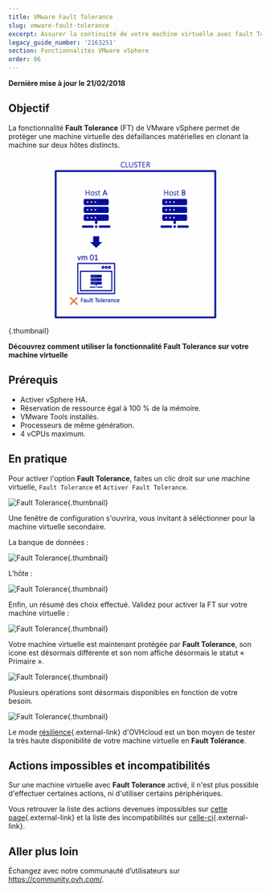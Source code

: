 ```yaml
---
title: VMware Fault Tolerance
slug: vmware-fault-tolerance
excerpt: Assurer la continuité de votre machine virtuelle avec fault Tolerance
legacy_guide_number: '2163251'
section: Fonctionnalités VMware vSphere
order: 06
---
```


**Dernière mise à jour le 21/02/2018**

## Objectif

La fonctionnalité **Fault Tolerance** (FT) de VMware vSphere permet de protéger une machine virtuelle des défaillances matérielles en clonant la machine sur deux hôtes distincts.

![Fault Tolerance](images/FT10v2.gif){.thumbnail}

**Découvrez comment utiliser la fonctionnalité Fault Tolerance sur votre machine virtuelle**

## Prérequis

- Activer vSphere HA.
- Réservation de ressource égal à 100 % de la mémoire.
- VMware Tools installés.
- Processeurs de même génération.
- 4 vCPUs maximum.

## En pratique 


Pour activer l'option **Fault Tolerance**, faites un clic droit sur une machine virtuelle, `Fault Tolerance` et `Activer Fault Tolerance`.

![Fault Tolerance](images/FT.png){.thumbnail}

Une fenêtre de configuration s'ouvrira, vous invitant à séléctionner pour la machine virtuelle secondaire.

La banque de données :

![Fault Tolerance](images/FT1.png){.thumbnail}

L'hôte : 

![Fault Tolerance](images/FT2.png){.thumbnail}

Enfin, un résumé des choix effectué. Validez pour activer la FT sur votre machine virtuelle :

![Fault Tolerance](images/FT3.png){.thumbnail}

Votre machine virtuelle est maintenant protégée par **Fault Tolerance**, son icone est désormais différente et son nom affiche désormais le statut « Primaire ».

![Fault Tolerance](images/FT4.png){.thumbnail}

Plusieurs opérations sont désormais disponibles en fonction de votre besoin.

![Fault Tolerance](images/FT5.png){.thumbnail}

Le mode [résilience](https://docs.ovh.com/fr/private-cloud/mode-resilience/){.external-link} d'OVHcloud est un bon moyen de tester la très haute disponibilité de votre machine virtuelle en **Fault Tolérance**.

## Actions impossibles et incompatibilités

Sur une machine virtuelle avec **Fault Tolerance** activé, il n'est plus possible d'effectuer certaines actions, ni d'utiliser certains périphériques.

Vous retrouver la liste des actions devenues impossibles sur [cette page](https://docs.vmware.com/fr/VMware-vSphere/6.7/com.vmware.vsphere.avail.doc/GUID-F5264795-11DA-4242-B774-8C3450997033.html){.external-link} et la liste des incompatibilités sur [celle-ci](https://docs.vmware.com/fr/VMware-vSphere/6.7/com.vmware.vsphere.avail.doc/GUID-C1749AD4-70E2-406C-864C-719F54BF1BC1.html){.external-link}.

## Aller plus loin

Échangez avec notre communauté d’utilisateurs sur <https://community.ovh.com/>.
